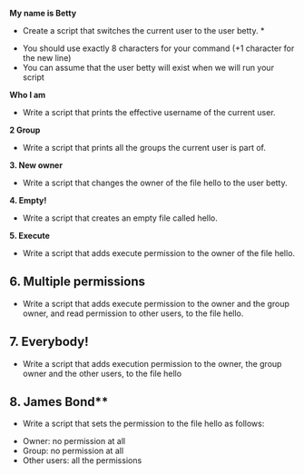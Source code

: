 __My name is Betty__
* Create a script that switches the current user to the user betty. *
+ You should use exactly 8 characters for your command (+1 character for the new line)
+ You can assume that the user betty will exist when we will run your script

__Who I am__
+ Write a script that prints the effective username of the current user.

__2 Group__
+ Write a script that prints all the groups the current user is part of.

__3. New owner__
+ Write a script that changes the owner of the file hello to the user betty.

__4. Empty!__
+ Write a script that creates an empty file called hello.

__5. Execute__
+ Write a script that adds execute permission to the owner of the file hello.

## 6. Multiple permissions
+ Write a script that adds execute permission to the owner and the group owner, and read permission to other users, to the file hello.

## 7. Everybody!
+ Write a script that adds execution permission to the owner, the group owner and the other users, to the file hello

## 8. James Bond**
+ Write a script that sets the permission to the file hello as follows:
- Owner: no permission at all
- Group: no permission at all
- Other users: all the permissions

